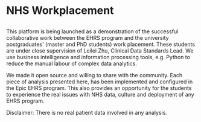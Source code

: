 # NHS Workplacement
##
This platform is being launched as a demonstration of the successful collaborative work between the EHRS program and the university postgraduates' (master and PhD students) work placement. These students are under close supervision of Leilei Zhu, Clinical Data Standards Lead. We use business intelligence and information processing tools, e.g. Python to reduce the manual labour of complex data analytics. 

We made it open source and willing to share with the community.
Each piece of analysis presented here, has been implemented and configured in the Epic EHRS program. This also provides an opportunity for the students to experience the real issues with NHS data, culture and deployment of any EHRS program.

Disclaimer: There is no real patient data involved in any analysis. 
##
